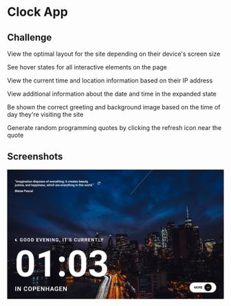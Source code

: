 # Clock App

## Challenge

View the optimal layout for the site depending on their device's screen size

See hover states for all interactive elements on the page

View the current time and location information based on their IP address

View additional information about the date and time in the expanded state

Be shown the correct greeting and background image based on the time of day they're visiting the site

Generate random programming quotes by clicking the refresh icon near the quote

## Screenshots

![Desktop](./images/desktop.png)

